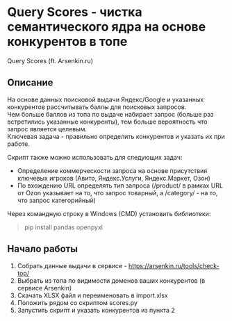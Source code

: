 # Query Scores - чистка семантического ядра на основе конкурентов в топе
Query Scores (ft. Arsenkin.ru)

## Описание
На основе данных поисковой выдачи Яндекс/Google и указанных конкурентов рассчитывать баллы для поисковых запросов.  
Чем больше баллов из топа по выдаче набирает запрос (больше раз встретились указанные конкуренты), тем больше вероятность что запрос является целевым.  
Ключевая задача - правильно определить конкурентов и указать их при работе.

Скрипт также можно использовать для следующих задач:
* Определение коммерческости запроса на основе присутствия ключевых игроков (Авито, Яндекс.Услуги, Яндекс.Маркет, Озон)
* По вхождению URL определять тип запроса (/product/ в рамках URL от Ozon указывает на то, что запрос товарный, а /category/ - на то, что запрос категорийный) 
  
Через командную строку в Windows (CMD) установить библиотеки:
> pip install pandas openpyxl

## Начало работы  
1. Собрать данные выдачи в сервисе - https://arsenkin.ru/tools/check-top/
2. Выбрать из топа по видимости доменов ваших конкурентов (в сервисе Arsenkin)
3. Скачать XLSX файл и переименовать в import.xlsx
4. Положить рядом со скриптом scores.py 
5. Запустить скрипт и указать конкурентов из пункта 2

